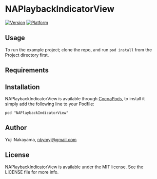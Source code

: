 # NAPlaybackIndicatorView

[![Version](http://cocoapod-badges.herokuapp.com/v/NAPlaybackIndicatorView/badge.png)](http://cocoadocs.org/docsets/NAPlaybackIndicatorView)
[![Platform](http://cocoapod-badges.herokuapp.com/p/NAPlaybackIndicatorView/badge.png)](http://cocoadocs.org/docsets/NAPlaybackIndicatorView)

## Usage

To run the example project; clone the repo, and run `pod install` from the Project directory first.

## Requirements

## Installation

NAPlaybackIndicatorView is available through [CocoaPods](http://cocoapods.org), to install
it simply add the following line to your Podfile:

    pod "NAPlaybackIndicatorView"

## Author

Yuji Nakayama, nkymyj@gmail.com

## License

NAPlaybackIndicatorView is available under the MIT license. See the LICENSE file for more info.


